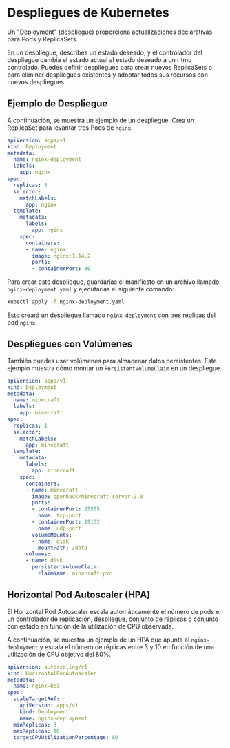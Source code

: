# Despliegues de Kubernetes

Un "Deployment" (despliegue) proporciona actualizaciones declarativas para Pods y ReplicaSets.

En un despliegue, describes un estado deseado, y el controlador del despliegue cambia el estado actual al estado deseado a un ritmo controlado. Puedes definir despliegues para crear nuevos ReplicaSets o para eliminar despliegues existentes y adoptar todos sus recursos con nuevos despliegues.

## Ejemplo de Despliegue

A continuación, se muestra un ejemplo de un despliegue. Crea un ReplicaSet para levantar tres Pods de `nginx`.

```yaml
apiVersion: apps/v1
kind: Deployment
metadata:
  name: nginx-deployment
  labels:
    app: nginx
spec:
  replicas: 3
  selector:
    matchLabels:
      app: nginx
  template:
    metadata:
      labels:
        app: nginx
    spec:
      containers:
      - name: nginx
        image: nginx:1.14.2
        ports:
        - containerPort: 80
```

Para crear este despliegue, guardarías el manifiesto en un archivo llamado `nginx-deployment.yaml` y ejecutarías el siguiente comando:

```bash
kubectl apply -f nginx-deployment.yaml
```

Esto creará un despliegue llamado `nginx-deployment` con tres réplicas del pod `nginx`.

## Despliegues con Volúmenes

También puedes usar volúmenes para almacenar datos persistentes. Este ejemplo muestra cómo montar un `PersistentVolumeClaim` en un despliegue.

```yaml
apiVersion: apps/v1
kind: Deployment
metadata:
  name: minecraft
  labels:
    app: minecraft
spec:
  replicas: 1
  selector:
    matchLabels:
      app: minecraft
  template:
    metadata:
      labels:
        app: minecraft
    spec:
      containers:
      - name: minecraft
        image: openhack/minecraft-server:2.0
        ports:
        - containerPort: 25565
          name: tcp-port
        - containerPort: 19132
          name: udp-port
        volumeMounts:
        - name: disk
          mountPath: /data
      volumes:
      - name: disk
        persistentVolumeClaim:
          claimName: minecraft-pvc
```

## Horizontal Pod Autoscaler (HPA)

El Horizontal Pod Autoscaler escala automáticamente el número de pods en un controlador de replicación, despliegue, conjunto de réplicas o conjunto con estado en función de la utilización de CPU observada.

A continuación, se muestra un ejemplo de un HPA que apunta al `nginx-deployment` y escala el número de réplicas entre 3 y 10 en función de una utilización de CPU objetivo del 80%.

```yaml
apiVersion: autoscaling/v1
kind: HorizontalPodAutoscaler
metadata:
  name: nginx-hpa
spec:
  scaleTargetRef:
    apiVersion: apps/v1
    kind: Deployment
    name: nginx-deployment
  minReplicas: 3
  maxReplicas: 10
  targetCPUUtilizationPercentage: 80
```
